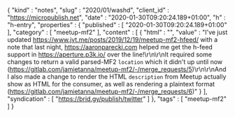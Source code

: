 {
  "kind" : "notes",
  "slug" : "2020/01/washd",
  "client_id" : "https://micropublish.net",
  "date" : "2020-01-30T09:20:24.189+01:00",
  "h" : "h-entry",
  "properties" : {
    "published" : [ "2020-01-30T09:20:24.189+01:00" ],
    "category" : [ "meetup-mf2" ],
    "content" : [ {
      "html" : "",
      "value" : "I've just updated https://www.jvt.me/posts/2019/12/19/meetup-mf2-hfeed/ with a note that last night, https://aaronparecki.com helped me get the h-feed support in https://aperture.p3k.io/ over the line!\r\n\r\nIt required some changes to return a valid parsed-MF2 `location` which it didn't up until now (https://gitlab.com/jamietanna/meetup-mf2/-/merge_requests/5)\r\n\r\nAnd I also made a change to render the HTML `description` from Meetup actually show as HTML for the consumer, as well as rendering a plaintext format (https://gitlab.com/jamietanna/meetup-mf2/-/merge_requests/6)"
    } ],
    "syndication" : [ "https://brid.gy/publish/twitter" ]
  },
  "tags" : [ "meetup-mf2" ]
}
